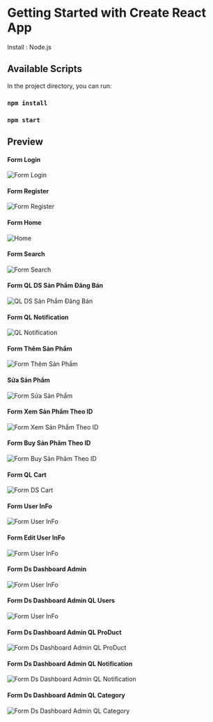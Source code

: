 # Getting Started with Create React App

Install : Node.js

## Available Scripts

In the project directory, you can run:
### `npm install`
### `npm start`

## Preview

#### Form Login
![Form Login ](../images/%20(13).png)

#### Form Register
![Form Register ](../images/%20(21).png)

#### Form Home
![Home](../images/%20(1).png)

#### Form Search
![Form Search](../images/%20(11).png)

#### Form QL DS Sản Phẩm Đăng Bán
![QL DS Sản Phẩm Đăng Bán](../images/%20(3).png)

#### Form QL Notification
![QL Notification ](../images/%20(4).png)

#### Form Thêm Sản Phẩm
![Form Thêm Sản Phẩm ](../images/%20(5).png)

#### Sửa Sản Phẩm
![Form Sửa Sản Phẩm](../images/%20(6).png)

#### Form  Xem Sản Phẩm Theo ID
![Form Xem Sản Phẩm Theo ID](../images/%20(7).png)

#### Form Buy Sản Phâm Theo ID
![Form Buy Sản Phâm Theo ID](../images/%20(9).png)

#### Form QL Cart
![Form DS Cart ](../images/%20(8).png)

#### Form User InFo
![Form User InFo ](../images/%20(2).png)

#### Form Edit User InFo
![Form User InFo ](../images/%20(10).png)
 
#### Form Ds Dashboard Admin
![Form User InFo ](../images/%20(19).png)

#### Form Ds Dashboard Admin QL Users
![Form User InFo ](../images/%20(15).png)

#### Form Ds Dashboard Admin QL ProDuct
![Form Ds Dashboard Admin QL ProDuct](../images/%20(18).png)

#### Form Ds Dashboard Admin QL Notification
![Form Ds Dashboard Admin QL Notification](../images/%20(16).png)

#### Form Ds Dashboard Admin QL Category
![Form Ds Dashboard Admin QL Category ](../images/%20(17).png)